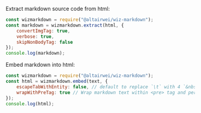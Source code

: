 Extract markdown source code from html:

```javascript
const wizmarkdown = require("@altairwei/wiz-markdown");
const markdown = wizmarkdown.extract(html, {
    convertImgTag: true,
    verbose: true,
    skipNonBodyTag: false
});
console.log(markdown);
```

Embed markdown into html:

```javascript
const wizmarkdown = require("@altairwei/wiz-markdown");
const html = wizmarkdown.embed(text, {
    escapeTabWithEntity: false, // default to replace `\t` with 4 `&nbsp;`
    wrapWithPreTag: true // Wrap markdown text within <pre> tag and perform only minimal character escaping
});
console.log(html);
```